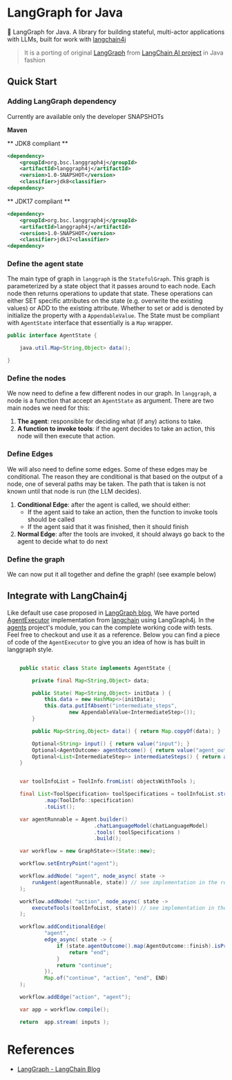 # LangGraph for Java
🚀 LangGraph for Java. A library for building stateful, multi-actor applications with LLMs, built for work with [langchain4j]
> It is a porting of original [LangGraph] from [LangChain AI project][langchain.ai] in Java fashion


## Quick Start 

### Adding LangGraph dependency 

Currently are available only the developer SNAPSHOTs

**Maven**

** JDK8 compliant **
```xml
<dependency>
    <groupId>org.bsc.langgraph4j</groupId>
    <artifactId>langgraph4j</artifactId>
    <version>1.0-SNAPSHOT</version>
    <classifier>jdk8<classifier>
<dependency>
```

** JDK17 compliant **
```xml
<dependency>
    <groupId>org.bsc.langgraph4j</groupId>
    <artifactId>langgraph4j</artifactId>
    <version>1.0-SNAPSHOT</version>
    <classifier>jdk17<classifier>
<dependency>
```

### Define the agent state

The main type of graph in `langgraph` is the `StatefulGraph`. This graph is parameterized by a state object that it passes around to each node. Each node then returns operations to update that state. These operations can either SET specific attributes on the state (e.g. overwrite the existing values) or ADD to the existing attribute. Whether to set or add is denoted by initialize the property with a `AppendableValue`. The State must be compliant with `AgentState` interface that essentially is a `Map` wrapper.

```java
public interface AgentState {

    java.util.Map<String,Object> data();

}
```

### Define the nodes

We now need to define a few different nodes in our graph. In `langgraph`, a node is a function that accept an `AgentState` as argument. There are two main nodes we need for this:

1. **The agent**: responsible for deciding what (if any) actions to take.
1. **A function to invoke tools**: if the agent decides to take an action, this node will then execute that action.

### Define Edges

We will also need to define some edges. Some of these edges may be conditional. The reason they are conditional is that based on the output of a node, one of several paths may be taken. The path that is taken is not known until that node is run (the LLM decides).

1. **Conditional Edge**: after the agent is called, we should either:
    * If the agent said to take an action, then the function to invoke tools should be called
    * If the agent said that it was finished, then it should finish
1. **Normal Edge**: after the tools are invoked, it should always go back to the agent to decide what to do next

### Define the graph

We can now put it all together and define the graph! (see example below)

## Integrate with LangChain4j

Like default use case proposed in [LangGraph blog][langgraph.blog], We have ported [AgentExecutor] implementation from [langchain] using LangGraph4j. In the [agents](agents) project's module, you can the complete working code with tests. Feel free to checkout and use it as a reference.
Below you can find a piece of code of the `AgentExecutor` to give you an idea of how is has built in langgraph style.


```java

    public static class State implements AgentState {

        private final Map<String,Object> data;

        public State( Map<String,Object> initData ) {
            this.data = new HashMap<>(initData);
            this.data.putIfAbsent("intermediate_steps",
                    new AppendableValue<IntermediateStep>());
        }

        public Map<String,Object> data() { return Map.copyOf(data); }

        Optional<String> input() { return value("input"); }
        Optional<AgentOutcome> agentOutcome() { return value("agent_outcome"); }
        Optional<List<IntermediateStep>> intermediateSteps() { return appendableValue("intermediate_steps"); }
    }


    var toolInfoList = ToolInfo.fromList( objectsWithTools );

    final List<ToolSpecification> toolSpecifications = toolInfoList.stream()
            .map(ToolInfo::specification)
            .toList();

    var agentRunnable = Agent.builder()
                            .chatLanguageModel(chatLanguageModel)
                            .tools( toolSpecifications )
                            .build();

    var workflow = new GraphState<>(State::new);

    workflow.setEntryPoint("agent");

    workflow.addNode( "agent", node_async( state ->
        runAgent(agentRunnable, state)) // see implementation in the repo code
    );

    workflow.addNode( "action", node_async( state ->
        executeTools(toolInfoList, state)) // see implementation in the repo code
    );

    workflow.addConditionalEdge(
            "agent",
            edge_async( state -> {
                if (state.agentOutcome().map(AgentOutcome::finish).isPresent()) {
                    return "end";
                }
                return "continue";
            }),
            Map.of("continue", "action", "end", END)
    );

    workflow.addEdge("action", "agent");

    var app = workflow.compile();

    return  app.stream( inputs );

```

# References

* [LangGraph - LangChain Blog][langgraph.blog]

[langgraph.blog]: https://blog.langchain.dev/langgraph/
[langchain4j]: https://github.com/langchain4j/langchain4j
[langchain.ai]: https://github.com/langchain-ai
[langchain]: https://github.com/langchain-ai/langchain/
[langgraph]: https://github.com/langchain-ai/langgraph
[langchain.agents]: https://python.langchain.com/docs/modules/agents/
[AgentExecutor]: https://github.com/langchain-ai/langchain/blob/master/libs/langchain/langchain/agents/agent.py

